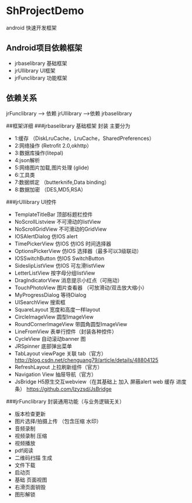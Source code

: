 # ShProjectDemo
android 快速开发框架

## Android项目依赖框架
* jrbaselibrary   基础框架
* jrUIlibrary   UI框架
* jrFunclibrary   功能框架


## 依赖关系
jrFunclibrary --> 依赖  jrUIlibrary  -->依赖 jrbaselibrary

##框架详细
###jrbaselibrary   基础框架
封装 主要分为
* 1:缓存  （DiskLruCache，LruCache，SharedPreferences）
* 2:网络操作 (Retrofit 2.0,okhttp）
* 3:数据库操作(litepal)
* 4:json解析
* 5:网络图片加载,图片处理  (glide)
* 6:工具类
* 7:数据绑定 （butterknife,Data binding）
* 8:数据加密 （DES,MD5,RSA）

###jrUIlibrary   UI控件
* TemplateTitleBar     顶部标题栏控件
* NoScrollListview     不可滑动的listView
* NoScrollGridView     不可滑动的GridView
* IOSAlertDialog       仿IOS alert
* TimePickerView       仿IOS 仿IOS 时间选择器
* OptionsPickerView    仿IOS 选择器（最多可以3级联动）
* IOSSwitchButton      仿IOS SwitchButton
* SideslipListView     仿IOS 可左滑listView
* LetterListView       按字母分组listView
* DragIndicatorView    消息提示小红点（可拖动）
* TouchPhotoView       图片查看器 （可放滑动/双击放大缩小）
* MyProgressDialog     等待Dialog
* UISearchView         搜索框
* SquareLayout         宽度和高度一样layout
* CircleImageView      圆型ImageView
* RoundCornerImageView 带圆角圆型ImageView
* LineFromView         表单行控件（封装各种控件）
* CycleView            自动滚动banner 图
* JRSpinner            底部弹出菜单
* TabLayout            viewPage 关联 tab（官方）
http://blog.csdn.net/chenguang79/article/details/48804125
* RefreshLayout        上拉刷新组件（官方）
* Navigation View      抽屉导航（官方）
* JsBridge             H5原生交互webview（在其基础上 加入 屏蔽alert web 缓存 进度条）
https://github.com/lzyzsd/JsBridge


###jrFunclibrary   封装通用功能（与业务逻辑无关）
* 版本检查更新
* 图片选择/拍摄上传  （包含压缩 水印）
* 音频录制
* 视频录制  压缩
* 视频播放
* pdf阅读
* 二维码扫描 生成
* 文件下载
* 启动页
* 基础 页面视图
* 右滑页面销毁
* 图形解锁














